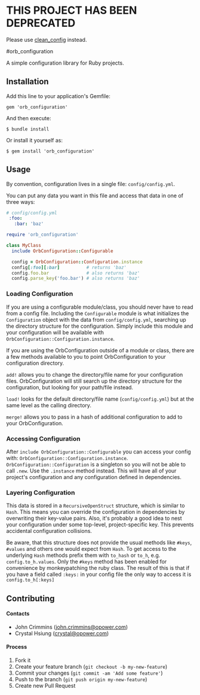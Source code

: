 # THIS PROJECT HAS BEEN DEPRECATED
Please use [clean_config](https://github.com/opower/clean_config) instead.

#orb_configuration

A simple configuration library for Ruby projects.

## Installation

Add this line to your application's Gemfile:

    gem 'orb_configuration'

And then execute:

    $ bundle install

Or install it yourself as:

    $ gem install 'orb_configuration'

## Usage

By convention, configuration lives in a single file: `config/config.yml`.

You can put any data you want in this file and access that data in one of three ways:

```yaml
# config/config.yml
 :foo:
   :bar: 'baz'
```

```ruby
require 'orb_configuration'

class MyClass
  include OrbConfiguration::Configurable

  config = OrbConfiguration::Configuration.instance
  config[:foo][:bar]          # returns 'baz'
  config.foo.bar              # also returns 'baz'
  config.parse_key('foo.bar') # also returns 'baz'
```

### Loading Configuration
If you are using a configurable module/class, you should never have to read from a config file.
Including the `Configurable` module is what initializes the `Configuration` object with the data from `config/config.yml`,
searching up the directory structure for the configuration. Simply include this module and your configuration will be available
with `OrbConfiguration::Configuration.instance`.

If you are using the OrbConfiguration outside of a module or class, there are a few methods available to you
to point OrbConfiguration to your configuration directory.

`add!` allows you to change the directory/file name for your configuration files. OrbConfiguration will still search up the
directory structure for the configuration, but looking for your path/file instead.

`load!` looks for the default directory/file name (`config/config.yml`) but at the same level as the calling directory.

`merge!` allows you to pass in a hash of additional configuration to add to your OrbConfiguration.

### Accessing Configuration
After `include OrbConfiguration::Configurable` you can access your config with: `OrbConfiguration::Configuration.instance`.
`OrbConfiguration::Configuration` is a singleton so you will not be able to call `.new`. Use the `.instance` method instead.
This will have all of your project's configuration and any configuration defined in dependencies.

### Layering Configuration
This data is stored in a `RecursiveOpenStruct` structure, which is similar to `Hash`.
This means you can override the configuration in dependencies by overwriting their key-value pairs.
Also, it's probably a good idea to nest your configuration under some top-level, project-specific key.
This prevents accidental configuration collisions.

Be aware, that this structure does not provide the usual methods like `#keys`, `#values` and others one would expect from `Hash`.
To get access to the underlying `Hash` methods prefix them with `to_hash` or `to_h`, e.g. `config.to_h.values`.
Only the `#keys` method has been enabled for convenience by monkeypatching the ruby class.
The result of this is that if you have a field called `:keys:` in your config file the only way to access it is `config.to_h[:keys]`

## Contributing

#### Contacts
+ John Crimmins (john.crimmins@opower.com)
+ Crystal Hsiung (crystal@opower.com)

#### Process
1. Fork it
2. Create your feature branch (`git checkout -b my-new-feature`)
3. Commit your changes (`git commit -am 'Add some feature'`)
4. Push to the branch (`git push origin my-new-feature`)
5. Create new Pull Request
